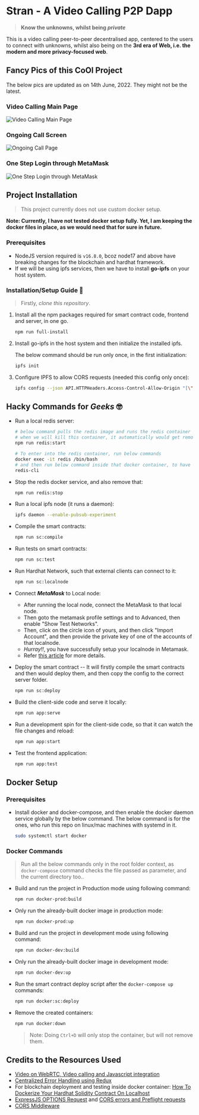 # Stran - A Video Calling P2P Dapp

> **Know the unknowns, whilst being *private***

This is a video calling peer-to-peer decentralised app, centered to the users to connect with unknowns, whilst also being on the **3rd era of Web, i.e. the modern and more privacy-focused web**.

## Fancy Pics of this CoOl Project

The below pics are updated as on 14th June, 2022. They might not be the latest.

### Video Calling Main Page

![Video Calling Main Page](project-images/video_call_screen.png)

### Ongoing Call Screen

![Ongoing Call Page](project-images/ongoing_call_screen.png)

### One Step Login through MetaMask

![One Step Login through MetaMask](project-images/metamask_one_step_login.png)

## Project Installation

> This project currently does not use custom docker setup.

**Note: Currently, I have not tested docker setup fully. Yet, I am keeping the docker files in place, as we would need that for sure in future.**

### Prerequisites

- NodeJS version required is `v16.8.0`, bcoz node17 and above have breaking changes for the blockchain and hardhat framework.
- If we will be using ipfs services, then we have to install **go-ipfs** on your host system.

### Installation/Setup Guide 🤔

> Firstly, *clone this repository*.

1. Install all the npm packages required for smart contract code, frontend and server, in one go.

    ```sh
    npm run full-install
    ```

2. Install go-ipfs in the host system and then initialize the installed ipfs.

    The below command should be run only once, in the first initialization:

    ```sh
    ipfs init
    ```

3. Configure IPFS to allow CORS requests (needed this config only once):

    ```sh
    ipfs config --json API.HTTPHeaders.Access-Control-Allow-Origin "[\"*\"]"
    ```

## Hacky Commands for *Geeks* 🤓

- Run a local redis server:

    ```sh
    # below command pulls the redis image and runs the redis container in background
    # when we will kill this container, it automatically would get removed too
    npm run redis:start

    # To enter into the redis container, run below commands
    docker exec -it redis /bin/bash
    # and then run below command inside that docker container, to have redis cli
    redis-cli
    ```

- Stop the redis docker service, and also remove that:

    ```sh
    npm run redis:stop
    ```

- Run a local ipfs node (it runs a daemon):

    ```sh
    ipfs daemon --enable-pubsub-experiment
    ```

- Compile the smart contracts:

    ```sh
    npm run sc:compile
    ```

- Run tests on smart contracts:

    ```sh
    npm run sc:test
    ```

- Run Hardhat Network, such that external clients can connect to it:

    ```sh
    npm run sc:localnode
    ```

- Connect ***MetaMask*** to Local node:

    - After running the local node, connect the MetaMask to that local node.
    - Then goto the metamask profile settings and to Advanced, then enable "Show Test Networks".
    - Then, click on the circle icon of yours, and then click "Import Account", and then provide the private key of one of the accounts of that localnode.
    - *Hurray!!*, you have successfully setup your localnode in Metamask.
    - Refer [this article](https://dev.to/dabit3/the-complete-guide-to-full-stack-ethereum-development-3j13) for more details.

- Deploy the smart contract -- It will firstly compile the smart contracts and then would deploy them, and then copy the config to the correct server folder.

    ```sh
    npm run sc:deploy
    ```

- Build the client-side code and serve it locally:

    ```sh
    npm run app:serve
    ```

- Run a development spin for the client-side code, so that it can watch the file changes and reload:

    ```sh
    npm run app:start
    ```

- Test the frontend application:

    ```sh
    npm run app:test
    ```

## Docker Setup

### Prerequisites

- Install docker and docker-compose, and then enable the docker daemon service globally by the below command. The below command is for the ones, who run this repo on linux/mac machines with systemd in it.

    ```sh
    sudo systemctl start docker
    ```

### Docker Commands

> Run all the below commands only in the root folder context, as `docker-compose` command checks the file passed as parameter, and the current directory too..

- Build and run the project in Production mode using following command:

    ```sh
    npm run docker-prod:build
    ```

- Only run the already-built docker image in production mode:

    ```sh
    npm run docker-prod:up
    ```

- Build and run the project in development mode using following command:

    ```sh
    npm run docker-dev:build
    ```

- Only run the already-built docker image in development mode:

    ```sh
    npm run docker-dev:up
    ```

- Run the smart contract deploy script after the `docker-compose up` commands:

    ```sh
    npm run docker:sc:deploy
    ```

- Remove the created containers:
    
    ```sh
    npm run docker:down
    ```

    > Note: Doing `Ctrl+D` will only stop the container, but will not remove them.

## Credits to the Resources Used

- [Video on WebRTC, Video calling and Javascript integration](https://youtu.be/pv3UHYwgxnM)
- [Centralized Error Handling using Redux](https://www.pluralsight.com/guides/centralized-error-handing-with-react-and-redux)
- For blockchain deployment and testing inside docker container: [How To Dockerize Your Hardhat Solidity Contract On Localhost](https://codingwithmanny.medium.com/how-to-dockerize-your-hardhat-solidity-contract-on-localhost-a45424369896)
- [ExpressJS OPTIONS Request](http://johnzhang.io/options-request-in-express) and [CORS errors and Preflight requests](https://www.topcoder.com/thrive/articles/cors-errors-and-how-to-solve-them)
- [CORS Middleware](https://stackabuse.com/handling-cors-with-node-js/)

